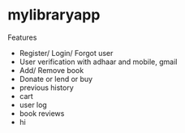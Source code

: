 # mylibraryapp
Features
- Register/ Login/ Forgot user
- User verification with adhaar and mobile, gmail
- Add/ Remove book
- Donate or lend or buy
- previous history
- cart
- user log
- book reviews
- hi
